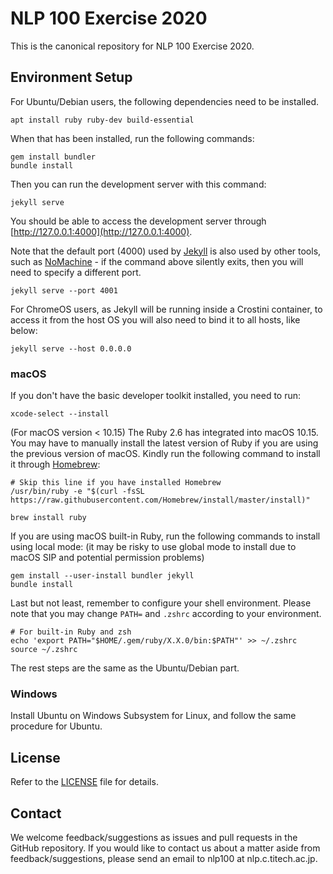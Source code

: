 # NLP 100 Exercise 2020

This is the canonical repository for NLP 100 Exercise 2020.

## Environment Setup

For Ubuntu/Debian users, the following dependencies need to be installed.

    apt install ruby ruby-dev build-essential

When that has been installed, run the following commands:

    gem install bundler
    bundle install

Then you can run the development server with this command:

    jekyll serve

You should be able to access the development server through [http://127.0.0.1:4000](http://127.0.0.1:4000).

Note that the default port (4000) used by [Jekyll](https://jekyllrb.com/) is also used by other tools, such as [NoMachine](https://www.nomachine.com/) - if the command above silently exits, then you will need to specify a different port.

    jekyll serve --port 4001

For ChromeOS users, as Jekyll will be running inside a Crostini container, to access it from the host OS you will also need to bind it to all hosts, like below:

    jekyll serve --host 0.0.0.0

### macOS

If you don't have the basic developer toolkit installed, you need to run:

    xcode-select --install

(For macOS version < 10.15) The Ruby 2.6 has integrated into macOS 10.15. You may have to manually install the latest version of Ruby if you are using the previous version of macOS. Kindly run the following command to install it through [Homebrew](https://brew.sh/):
    
    # Skip this line if you have installed Homebrew
    /usr/bin/ruby -e "$(curl -fsSL https://raw.githubusercontent.com/Homebrew/install/master/install)"

    brew install ruby

If you are using macOS built-in Ruby, run the following commands to install using local mode: (it may be risky to use global mode to install due to macOS SIP and potential permission problems)

    gem install --user-install bundler jekyll
    bundle install

Last but not least, remember to configure your shell environment. Please note that you may change `PATH=` and `.zshrc` according to your environment.
    
    # For built-in Ruby and zsh
    echo 'export PATH="$HOME/.gem/ruby/X.X.0/bin:$PATH"' >> ~/.zshrc
    source ~/.zshrc

The rest steps are the same as the Ubuntu/Debian part.

### Windows

Install Ubuntu on Windows Subsystem for Linux, and follow the same procedure for Ubuntu.

## License

Refer to the [LICENSE](LICENSE) file for details.

## Contact

We welcome feedback/suggestions as issues and pull requests in the GitHub repository. If you would like to contact us about a matter aside from feedback/suggestions, please send an email to nlp100 at nlp.c.titech.ac.jp.